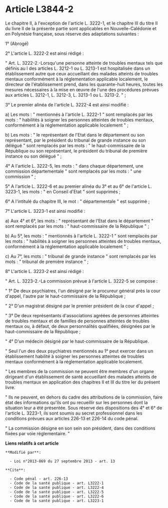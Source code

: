 # Article L3844-2

Le chapitre II, à l'exception de l'article L. 3222-1, et le chapitre III du titre II du livre II de la présente partie sont
applicables en Nouvelle-Calédonie et en Polynésie française, sous réserve des adaptations suivantes : 

1° (Abrogé) 

2° L'article L. 3222-2 est ainsi rédigé : 

" Art. L. 3222-2.-Lorsqu'une personne atteinte de troubles mentaux tels que définis au I des articles L. 3212-1 ou L. 3213-1
est hospitalisée dans un établissement autre que ceux accueillant des malades atteints de troubles mentaux conformément à la
réglementation applicable localement, le directeur de l'établissement prend, dans les quarante-huit heures, toutes les
mesures nécessaires à la mise en œuvre de l'une des procédures prévues aux articles L. 3212-1, L. 3212-3, L. 3213-1 ou L.
3213-2. " ; 

3° Le premier alinéa de l'article L. 3222-4 est ainsi modifié : 

a) Les mots : " mentionnés à l'article L. 3222-1 " sont remplacés par les mots : " habilités à soigner les personnes
atteintes de troubles mentaux, conformément à la réglementation applicable localement " ; 

b) Les mots : " le représentant de l'Etat dans le département ou son représentant, par le président du tribunal de grande
instance ou son délégué " sont remplacés par les mots : " le haut-commissaire de la République ou son représentant, le
président du tribunal de première instance ou son délégué " ; 

4° A l'article L. 3222-5, les mots : " dans chaque département, une commission départementale " sont remplacés par les mots :
" une commission " ; 

5° A l'article L. 3222-6 et au premier alinéa du 3° et au 6° de l'article L. 3223-1, les mots : " en Conseil d'Etat " sont
supprimés ; 

6° A l'intitulé du chapitre III, le mot : " départementale " est supprimé ; 

7° L'article L. 3223-1 est ainsi modifié : 

a) Aux 4° et 6°, les mots : " représentant de l'Etat dans le département " sont remplacés par les mots : " haut-commissaire
de la République " ; 

b) Au 5°, les mots : " mentionnés à l'article L. 3222-1 " sont remplacés par les mots : " habilités à soigner les personnes
atteintes de troubles mentaux, conformément à la réglementation applicable localement " ; 

c) Au 7°, les mots : " tribunal de grande instance " sont remplacés par les mots : " tribunal de première instance " ; 

8° L'article L. 3223-2 est ainsi rédigé : 

" Art. L. 3223-2.-La commission prévue à l'article L. 3222-5 se compose : 

" 1° De deux psychiatres, l'un désigné par le procureur général près la cour d'appel, l'autre par le haut-commissaire de la
République ; 

" 2° D'un magistrat désigné par le premier président de la cour d'appel ; 

" 3° De deux représentants d'associations agréées de personnes atteintes de troubles mentaux et de familles de personnes
atteintes de troubles mentaux ou, à défaut, de deux personnalités qualifiées, désignées par le haut-commissaire de la
République ; 

" 4° D'un médecin désigné par le haut-commissaire de la République. 

" Seul l'un des deux psychiatres mentionnés au 1° peut exercer dans un établissement habilité à soigner les personnes
atteintes de troubles mentaux conformément à la réglementation applicable localement. 

" Les membres de la commission ne peuvent être membres d'un organe dirigeant d'un établissement de santé accueillant des
malades atteints de troubles mentaux en application des chapitres II et III du titre Ier du présent livre. 

" Ils ne peuvent, en dehors du cadre des attributions de la commission, faire état des informations qu'ils ont pu recueillir
sur les personnes dont la situation leur a été présentée. Sous réserve des dispositions des 4° et 6° de l'article L. 3223-1,
ils sont soumis au secret professionnel dans les conditions prévues aux articles 226-13 et 226-14 du code pénal. 

" La commission désigne en son sein son président, dans des conditions fixées par voie réglementaire. "

**Liens relatifs à cet article**

	**Modifié par**:

	  - Loi n°2013-869 du 27 septembre 2013 - art. 13

	**Cite**:

	  - Code pénal - art. 226-13
	  - Code de la santé publique - art. L3222-1
	  - Code de la santé publique - art. L3222-4
	  - Code de la santé publique - art. L3222-5
	  - Code de la santé publique - art. L3222-6
	  - Code de la santé publique - art. L3223-1
